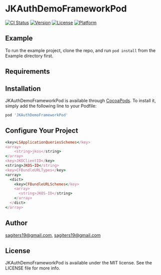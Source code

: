 # JKAuthDemoFrameworkPod

[![CI Status](https://img.shields.io/travis/sagiters19@gmail.com/JKAuthDemoFrameworkPod.svg?style=flat)](https://travis-ci.org/sagiters19@gmail.com/JKAuthDemoFrameworkPod)
[![Version](https://img.shields.io/cocoapods/v/JKAuthDemoFrameworkPod.svg?style=flat)](https://cocoapods.org/pods/JKAuthDemoFrameworkPod)
[![License](https://img.shields.io/cocoapods/l/JKAuthDemoFrameworkPod.svg?style=flat)](https://cocoapods.org/pods/JKAuthDemoFrameworkPod)
[![Platform](https://img.shields.io/cocoapods/p/JKAuthDemoFrameworkPod.svg?style=flat)](https://cocoapods.org/pods/JKAuthDemoFrameworkPod)

## Example

To run the example project, clone the repo, and run `pod install` from the Example directory first.

## Requirements

## Installation

JKAuthDemoFrameworkPod is available through [CocoaPods](https://cocoapods.org). To install
it, simply add the following line to your Podfile:

```ruby
pod 'JKAuthDemoFrameworkPod'
```

## Configure Your Project

```ruby
<key>LSApplicationQueriesSchemes</key>
<array>
	<string>jkos</string>
</array>
<key>JKOClientID</key>
<string>JKOS-ID</string>
<key>CFBundleURLTypes</key>
<array>
  <dict>
    <key>CFBundleURLSchemes</key>
    <array>
      <string>JKOS-ID</string>
    </array>
  </dict>
</array>
```

## Author

sagiters19@gmail.com, sagiters19@gmail.com

## License

JKAuthDemoFrameworkPod is available under the MIT license. See the LICENSE file for more info.
